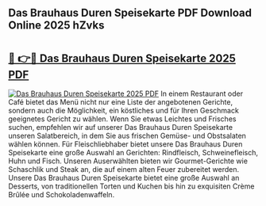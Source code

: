 ## Das Brauhaus Duren Speisekarte PDF Download Online 2025 hZvks

# <h2><a href="http://gcbj50.nevu.top/?p=Das+Brauhaus+Duren+Speisekarte">🔗 👉🔴 Das Brauhaus Duren Speisekarte 2025 PDF</a></h2>

[![Das Brauhaus Duren Speisekarte 2025 PDF](https://i.imgur.com/dBaPXMq.png)](http://gcbj50.nevu.top/?p=Das+Brauhaus+Duren+Speisekarte)
In einem Restaurant oder Café bietet das Menü nicht nur eine Liste der angebotenen Gerichte, sondern auch die Möglichkeit, ein köstliches und für Ihren Geschmack geeignetes Gericht zu wählen. Wenn Sie etwas Leichtes und Frisches suchen, empfehlen wir auf unserer Das Brauhaus Duren Speisekarte unseren Salatbereich, in dem Sie aus frischen Gemüse- und Obstsalaten wählen können. Für Fleischliebhaber bietet unsere Das Brauhaus Duren Speisekarte eine große Auswahl an Gerichten: Rindfleisch, Schweinefleisch, Huhn und Fisch. Unseren Auserwählten bieten wir Gourmet-Gerichte wie Schaschlik und Steak an, die auf einem alten Feuer zubereitet werden. Unsere Das Brauhaus Duren Speisekarte bietet eine große Auswahl an Desserts, von traditionellen Torten und Kuchen bis hin zu exquisiten Crème Brûlée und Schokoladenwaffeln.
